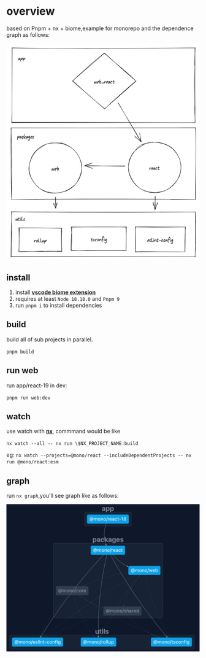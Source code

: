# overview
based on Pnpm + nx + biome,example for monorepo and the dependence graph as follows:

![dependence-draw](./docs/dependence-draw.png)

## install
1. install [**vscode biome extension**](https://marketplace.visualstudio.com/items?itemName=biomejs.biome)
2. requires at least `Node 18.18.0` and `Pnpm 9`
3. run `pnpm i` to install dependencies

## build
build all of sub projects in parallel.

`pnpm build`

## run web
run app/react-19 in dev:

`pnpm run web:dev`


## watch
use watch with [**nx**](https://nx.dev/recipes/running-tasks/workspace-watching#workspace-watching), commmand would be like

 `nx watch --all -- nx run \$NX_PROJECT_NAME:build`
 
 eg: `nx watch --projects=@mono/react --includeDependentProjects -- nx run @mono/react:esm`

## graph
run `nx graph`,you'll see graph like as follows:

![dependence-draw](./docs/dependence-graph.jpg)
